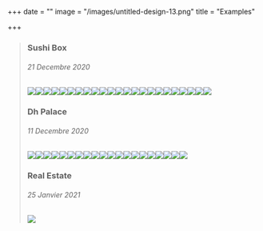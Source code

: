 +++
date = ""
image = "/images/untitled-design-13.png"
title = "Examples"

+++
> ### Sushi Box
>
> ###### 21 Decembre 2020
>
> ![](/images/imageedit_5_7000064600.jpg)![](/images/imageedit_7_8907934614.jpg)![](/images/imageedit_9_3168160281.jpg)![](/images/imageedit_13_7008377097.jpg)![](/images/imageedit_15_2976605618.jpg)![](/images/imageedit_11_6560123511.jpg)![](/images/imageedit_17_9168125431.jpg)![](/images/imageedit_19_4561734007.jpg)![](/images/imageedit_21_7976014620.jpg)![](/images/imageedit_23_5341329179.jpg)![](/images/imageedit_25_3552609648.jpg)![](/images/imageedit_27_8892363330.jpg)![](/images/imageedit_29_9257815932.jpg)![](/images/imageedit_31_9441982748.jpg)![](/images/imageedit_33_8486691485.jpg)![](/images/imageedit_89_3655161624.jpg)![](/images/imageedit_87_2865794758.jpg)![](/images/imageedit_85_8930187762.jpg)![](/images/imageedit_97_6250843782.jpg)![](/images/imageedit_93_8877321566.jpg)![](/images/imageedit_95_7795507992.jpg)![](/images/imageedit_83_4169303692.jpg)![](/images/imageedit_91_6134060434.jpg)
>
> ### Dh Palace
>
> ###### 11 Decembre 2020
>
> ![](/images/imageedit_35_4347121531.jpg)![](/images/imageedit_37_9976121328.jpg)![](/images/imageedit_39_3926073930.jpg)![](/images/imageedit_41_6241367906.jpg)![](/images/imageedit_43_7663860431.jpg)![](/images/imageedit_45_8031467168.jpg)![](/images/imageedit_47_4255253449.jpg)![](/images/imageedit_49_6621375081.jpg)![](/images/imageedit_53_8520301318.jpg)![](/images/imageedit_65_6089762746.jpg)![](/images/imageedit_61_2739975652.jpg)![](/images/imageedit_63_3524018426.jpg)![](/images/imageedit_59_8598040543.jpg)![](/images/imageedit_69_5521828958.jpg)![](/images/imageedit_75_8759371348.jpg)![](/images/imageedit_79_7842210504.jpg)![](/images/imageedit_81_4682030129.jpg)![](/images/imageedit_77_3568104186.jpg)![](/images/imageedit_67_3451726539.jpg)![](/images/imageedit_71_6519305214.jpg)
>
> ### Real Estate
>
> ###### 25 Janvier 2021
>
> ![](/images/imageedit_3_6941032957.jpg)